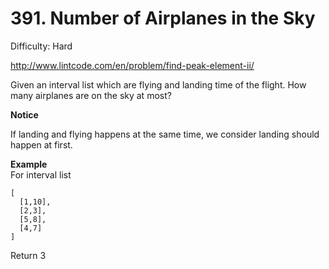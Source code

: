 # 391. Number of Airplanes in the Sky

Difficulty: Hard

http://www.lintcode.com/en/problem/find-peak-element-ii/

Given an interval list which are flying and landing time of the flight. How many airplanes are on the sky at most?

**Notice**  

If landing and flying happens at the same time, we consider landing should happen at first.

**Example**  
For interval list
```
[
  [1,10],
  [2,3],
  [5,8],
  [4,7]
]
```
Return 3
